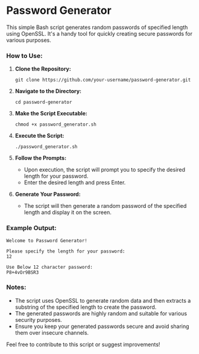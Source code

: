 # Password Generator

This simple Bash script generates random passwords of specified length using OpenSSL. It's a handy tool for quickly creating secure passwords for various purposes.

### How to Use:

1. **Clone the Repository:**
   ```
   git clone https://github.com/your-username/password-generator.git
   ```

2. **Navigate to the Directory:**
   ```
   cd password-generator
   ```

3. **Make the Script Executable:**
   ```
   chmod +x password_generator.sh
   ```

4. **Execute the Script:**
   ```
   ./password_generator.sh
   ```

5. **Follow the Prompts:**
   - Upon execution, the script will prompt you to specify the desired length for your password.
   - Enter the desired length and press Enter.

6. **Generate Your Password:**
   - The script will then generate a random password of the specified length and display it on the screen.

### Example Output:

```
Welcome to Password Generator!

Please specify the length for your password:
12

Use Below 12 character password:
P8+4vOr9BSR3
```

### Notes:
- The script uses OpenSSL to generate random data and then extracts a substring of the specified length to create the password.
- The generated passwords are highly random and suitable for various security purposes.
- Ensure you keep your generated passwords secure and avoid sharing them over insecure channels.

Feel free to contribute to this script or suggest improvements!
